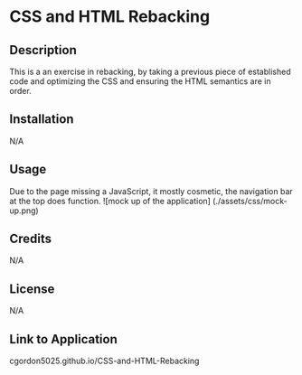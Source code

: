 # CSS and HTML Rebacking

## Description
This is a an exercise in rebacking, by taking a previous piece of established code and optimizing the CSS and ensuring the HTML semantics are in order.

## Installation
N/A

## Usage
Due to the page missing a JavaScript, it mostly cosmetic, the navigation bar at the top does function.
![mock up of the application] (./assets/css/mock-up.png)
## Credits
N/A

## License
N/A

## Link to Application
cgordon5025.github.io/CSS-and-HTML-Rebacking